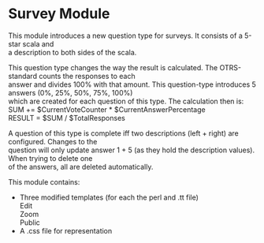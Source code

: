﻿# Survey Module #

This module introduces a new question type for surveys. It consists of a 5-star scala and  
a description to both sides of the scala.  

This question type changes the way the result is calculated. The OTRS-standard counts the responses to each  
answer and divides 100% with that amount. This question-type introduces 5 answers (0%, 25%, 50%, 75%, 100%)  
which are created for each question of this type.  The calculation then is:  
SUM += $CurrentVoteCounter * $CurrentAnswerPercentage  
RESULT = $SUM / $TotalResponses  

A question of this type is complete iff two descriptions (left + right) are configured.  Changes to the  
question will only update answer 1 + 5 (as they hold the description values). When trying to delete one  
of the answers, all are deleted automatically.  

This module contains:  
*   Three modified templates (for each the perl and .tt file)  
    Edit  
    Zoom  
    Public  
* A .css file for representation    

  